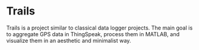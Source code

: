 # Trails
Trails is a project similar to classical data logger projects. The main goal is to aggregate GPS data in ThingSpeak, process them in MATLAB, and visualize them in an aesthetic and minimalist way.
